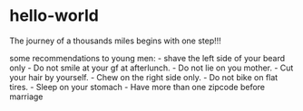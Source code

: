 # hello-world
The journey of a thousands miles begins with one step!!! 

some recommendations to young men:
    - shave the left side  of your beard only
    - Do not smile at your gf at afterlunch. 
    - Do not lie on you mother.
    - Cut your hair by yourself.
    - Chew on the right side only.
    - Do not bike on flat tires. 
    - Sleep on your stomach
    - Have more than one zipcode before marriage 
    

